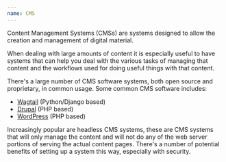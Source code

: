 ```yaml
---
name: CMS
---
```

Content Management Systems (CMSs) are systems designed to allow the creation and management of digital material.

When dealing with large amounts of content it is especially useful to have systems that can help you deal with the various tasks of managing that content and the workflows used for doing useful things with that content.

There's a large number of CMS software systems, both open source and proprietary, in common usage. Some common CMS software includes:

- [Wagtail](https://wagtail.io/) (Python/Django based)
- [Drupal](https://www.drupal.org/) (PHP based)
- [WordPress](https://wordpress.org/) (PHP based)

Increasingly popular are headless CMS systems, these are CMS systems that will only manage the content and will not do any of the web server portions of serving the actual content pages. There's a number of potential benefits of setting up a system this way, especially with security.
